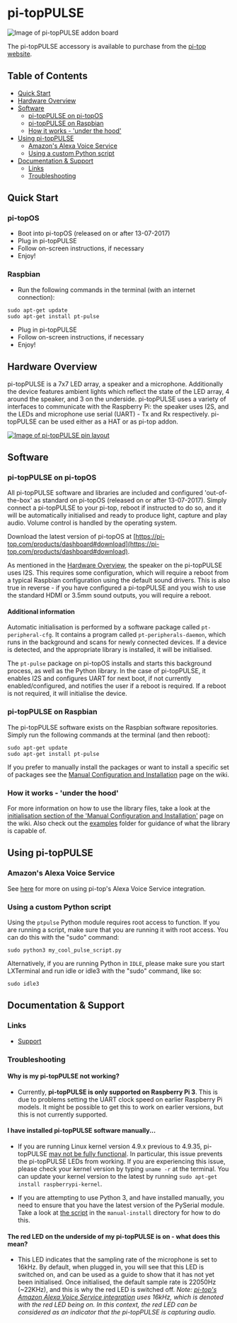 # pi-topPULSE

![Image of pi-topPULSE addon board](https://static.pi-top.com/images/pulse-small.png "Image of pi-topPULSE addon board")

The pi-topPULSE accessory is available to purchase from the [pi-top website](https://pi-top.com/products/accessories).

## Table of Contents
* [Quick Start](#quick-start)
* [Hardware Overview](#hardware)
* [Software](#software)
    * [pi-topPULSE on pi-topOS](#software-pt-os)
    * [pi-topPULSE on Raspbian](#software-raspbian)
    * [How it works - 'under the hood'](#software-how-it-works)
* [Using pi-topPULSE](#using)
	* [Amazon's Alexa Voice Service](#using-avs)
	* [Using a custom Python script](#using-script)
* [Documentation & Support](#support)
	* [Links](#support-links)
	* [Troubleshooting](#support-troubleshooting)

## Quick Start <a name="quick-start"></a>
### pi-topOS
* Boot into pi-topOS (released on or after 13-07-2017)
* Plug in pi-topPULSE
* Follow on-screen instructions, if necessary
* Enjoy!

### Raspbian
* Run the following commands in the terminal (with an internet connection):

```
sudo apt-get update
sudo apt-get install pt-pulse
```

* Plug in pi-topPULSE
* Follow on-screen instructions, if necessary
* Enjoy!

## Hardware Overview <a name="hardware"></a>

pi-topPULSE is a 7x7 LED array, a speaker and a microphone. Additionally the device features ambient lights which reflect the state of the LED array, 4 around the speaker, and 3 on the underside. pi-topPULSE uses a variety of interfaces to communicate with the Raspberry Pi: the speaker uses I2S, and the LEDs and microphone use serial (UART) - Tx and Rx respectively. pi-topPULSE can be used either as a HAT or as pi-top addon.

[![Image of pi-topPULSE pin layout](https://static.pi-top.com/images/pulse-pinout.png "Jump to 'Documentation & Support' -> 'GPIO Pinout'")](#support-pinout)

## Software <a name="software"></a>
### pi-topPULSE on pi-topOS <a name="software-pt-os"></a>

All pi-topPULSE software and libraries are included and configured 'out-of-the-box' as standard on pi-topOS (released on or after 13-07-2017). Simply connect a pi-topPULSE to your pi-top, reboot if instructed to do so, and it will be automatically initialised and ready to produce light, capture and play audio. Volume control is handled by the operating system.

Download the latest version of pi-topOS at [https://pi-top.com/products/dashboard#download](https://pi-top.com/products/dashboard#download).

As mentioned in the [Hardware Overview](#hardware), the speaker on the pi-topPULSE uses I2S. This requires some configuration, which will require a reboot from a typical Raspbian configuration using the default sound drivers. This is also true in reverse - if you have configured a pi-topPULSE and you wish to use the standard HDMI or 3.5mm sound outputs, you will require a reboot.

#### Additional information
Automatic initialisation is performed by a software package called `pt-peripheral-cfg`. It contains a program called `pt-peripherals-daemon`, which runs in the background and scans for newly connected devices. If a device is detected, and the appropriate library is installed, it will be initialised.

The `pt-pulse` package on pi-topOS installs and starts this background process, as well as the Python library. In the case of pi-topPULSE, it enables I2S and configures UART for next boot, if not currently enabled/configured, and notifies the user if a reboot is required. If a reboot is not required, it will initialise the device.

### pi-topPULSE on Raspbian <a name="software-raspbian"></a>
The pi-topPULSE software exists on the Raspbian software repositories. Simply run the following commands at the terminal (and then reboot):

```
sudo apt-get update
sudo apt-get install pt-pulse
```

If you prefer to manually install the packages or want to install a specific set of packages see the [Manual Configuration and Installation](https://github.com/pi-top/pi-topPULSE/wiki/Manual-Configuration-and-Installation) page on the wiki.

### How it works - 'under the hood' <a name="software-how-it-works"></a>
For more information on how to use the library files, take a look at the [initialisation section of the 'Manual Configuration and Installation'](https://github.com/pi-top/pi-topPULSE/wiki/Manual-Configuration-and-Installation#using-the-software-library-to-manually-initialise-pi-toppulse) page on the wiki.
Also check out the [examples](https://github.com/pi-top/pi-topPULSE/tree/master/examples) folder for guidance of what the library is capable of.

## Using pi-topPULSE <a name="using"></a>

### Amazon's Alexa Voice Service <a name="using-avs"></a>

See [here](https://github.com/pi-top/Alexa-Voice-Service-Integration) for more on using pi-top's Alexa Voice Service integration.

### Using a custom Python script <a name="using-script"></a>

Using the `ptpulse` Python module requires root access to function. If you are running a script, make sure that you are running it with root access. You can do this with the "sudo" command:

	sudo python3 my_cool_pulse_script.py


Alternatively, if you are running Python in `IDLE`, please make sure you start LXTerminal and run idle or idle3 with the "sudo" command, like so:

	sudo idle3

## Documentation & Support <a name="support"></a>
### Links <a name="support-links"></a>
<!--* [GPIO Pinout](https://pinout.xyz/pinout/pi_toppulse) <a name="support-pinout"></a>-->
* [Support](https://support.pi-top.com/)

### Troubleshooting <a name="support-troubleshooting"></a>
#### Why is my pi-topPULSE not working?

* Currently, **pi-topPULSE is only supported on Raspberry Pi 3**. This is due to problems setting the UART clock speed on earlier Raspberry Pi models. It might be possible to get this to work on earlier versions, but this is not currently supported.

#### I have installed pi-topPULSE software manually...
* If you are running Linux kernel version 4.9.x previous to 4.9.35, pi-topPULSE [may not be fully functional](https://github.com/raspberrypi/linux/issues/1855). In particular, this issue prevents the pi-topPULSE LEDs from working. If you are experiencing this issue, please check your kernel version by typing `uname -r` at the terminal. You can update your kernel version to the latest by running `sudo apt-get install raspberrypi-kernel`.

* If you are attempting to use Python 3, and have installed manually, you need to ensure that you have the latest version of the PySerial module. Take a look at [the script](manual-install/upgrade-python3-pyserial) in the `manual-install` directory for how to do this.

#### The red LED on the underside of my pi-topPULSE is on - what does this mean?
* This LED indicates that the sampling rate of the microphone is set to 16kHz. By default, when plugged in, you will see that this LED is switched on, and can be used as a guide to show that it has not yet been initialised. Once initialised, the default sample rate is 22050Hz (~22KHz), and this is why the red LED is switched off. *Note: [pi-top's Amazon Alexa Voice Service integration](https://github.com/pi-top/Alexa-Voice-Service-Integration) uses 16kHz, which is denoted with the red LED being on. In this context, the red LED can be considered as an indicator that the pi-topPULSE is capturing audio.*
